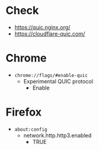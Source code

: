 
# Check
- https://quic.nginx.org/
- https://cloudflare-quic.com/

# Chrome
- `chrome://flags/#enable-quic`
	- Experimental QUIC protocol
		- Enable

# Firefox
- `about:config`
	- network.http.http3.enabled
		- TRUE